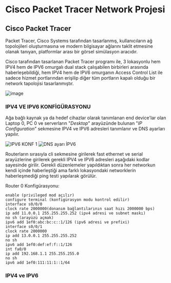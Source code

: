# Cisco Packet Tracer Network Projesi

## Cisco Packet Tracer

Packet Tracer, Cisco Systems tarafından tasarlanmış, kullanıcıların ağ topolojileri oluşturmasına ve modern bilgisayar ağlarını taklit etmesine olanak tanıyan, platformlar arası bir görsel simülasyon aracıdır.

Cisco tarafından tasarlanan Packet Tracer programı ile, 3 lokasyonlu hem IPV4 hem de IPV6 omurgalı dual stack çalışabilen birbirleri arasında haberleşebildiği, hem IPV4 hem de IPV6 omurganın Access Control List ile sadece hizmet portlarından erişilip diğer tüm portların kapalı olduğu bir network tapolojisi tasarlanmıştır.

![image](https://user-images.githubusercontent.com/115885531/201934233-4bd0177a-fdab-46fb-b9ea-7230c11ca057.png)

### IPV4 VE IPV6 KONFİGÜRASYONU
Ağa bağlı kaynak ya da hedef cihazlar olarak tanımlanan end device'lar olan Laptop 0, PC 0 ve serverların "*Desktop*" arayüzünde bulunan "*IP Configuration*" sekmesine IPV4 ve IPV6 adresleri tanımlanır ve DNS ayarları yapılır.


![IPV6 KONF 1](https://user-images.githubusercontent.com/115885531/201941025-bbf0ad6b-d0ed-4341-b495-81a066092a28.png)
![DNS ayarı İPV6 ](https://user-images.githubusercontent.com/115885531/201941167-f014daf0-cffd-4941-a798-e16999b9d376.png)

Routerların sırasıyla cli sekmesine girilerek fast ethernet ve serial arayüzlerine girilerek gerekli IPV4 ve IPV6 adresleri aşağıdaki kodlar sayesinde girilir. Gerekli düzenlemeler yapıldıktan sonra her networkun kendi içinde haberleştiği ama farklı lokasyondaki networklerin haberleşmediği ping testi yapılarak görülür.

Router 0 Konfigürasyonu:
```
enable (privileged mod açılır)
configure terminal (konfigürasyon modu kontrol edilir)
interface s0/0/0
clock rate 2000000(donanım bağlantılarının saat hızı 2000000 bps)
ip add 11.0.0.1 255.255.255.252 (ipv4 adresi ve subnet maskı)
no sh (arayüzü açmak)
ipv6 add 1ef0:abc:bc:c::1/126 (ipv6 adresi ve prefixi)
interface s0/0/1
clock rate 2000000
ip add 13.0.0.1 255.255.255.252
no sh 
ipv6 add 1ef0:def:ef:f::1/126
int fa0/0
ip add 192.168.1.1 255.255.255.0
no sh
ipv6 add 1ef0:111:11:1::1/64
```

### IPV4 ve IPV6 
